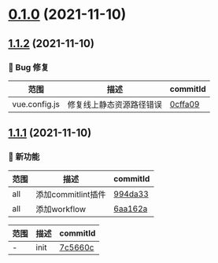 # [0.1.0](https://github.com/xiaozhu188/letsgo/compare/v1.1.2...v0.1.0) (2021-11-10)
## [1.1.2](https://github.com/xiaozhu188/letsgo/compare/v1.1.1...v1.1.2) (2021-11-10)

### 🐛 Bug 修复
范围|描述|commitId
--|--|--
 vue.config.js | 修复线上静态资源路径错误 | [0cffa09](https://github.com/xiaozhu188/letsgo/commit/0cffa09)

## [1.1.1](https://github.com/xiaozhu188/letsgo/compare/7c5660c...v1.1.1) (2021-11-10)

### 🌟 新功能
范围|描述|commitId
--|--|--
 all | 添加commitlint插件 | [994da33](https://github.com/xiaozhu188/letsgo/commit/994da33)
 all | 添加workflow | [6aa162a](https://github.com/xiaozhu188/letsgo/commit/6aa162a)


范围|描述|commitId
--|--|--
 - | init | [7c5660c](https://github.com/xiaozhu188/letsgo/commit/7c5660c)

